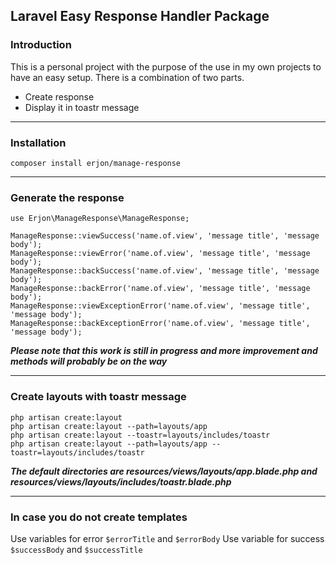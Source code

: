 ## Laravel Easy Response Handler Package

### Introduction

This is a personal project with the purpose of the use in my own projects to have an easy setup.
There is a combination of two parts.
 * Create response
 * Display it in toastr message

****

### Installation 

````
composer install erjon/manage-response
````
****

### Generate the response

````
use Erjon\ManageResponse\ManageResponse;

ManageResponse::viewSuccess('name.of.view', 'message title', 'message body');
ManageResponse::viewError('name.of.view', 'message title', 'message body');
ManageResponse::backSuccess('name.of.view', 'message title', 'message body');
ManageResponse::backError('name.of.view', 'message title', 'message body');
ManageResponse::viewExceptionError('name.of.view', 'message title', 'message body');
ManageResponse::backExceptionError('name.of.view', 'message title', 'message body');
````

***Please note that this work is still in progress and more improvement and methods will probably be on the way***
****

### Create layouts with toastr message

````
php artisan create:layout
php artisan create:layout --path=layouts/app
php artisan create:layout --toastr=layouts/includes/toastr
php artisan create:layout --path=layouts/app --toastr=layouts/includes/toastr
````

***The default directories are resources/views/layouts/app.blade.php and resources/views/layouts/includes/toastr.blade.php***

****


### In case you do not create templates

Use variables for error ````$errorTitle```` and ````$errorBody````
Use variable for success ````$successBody```` and ````$successTitle````

